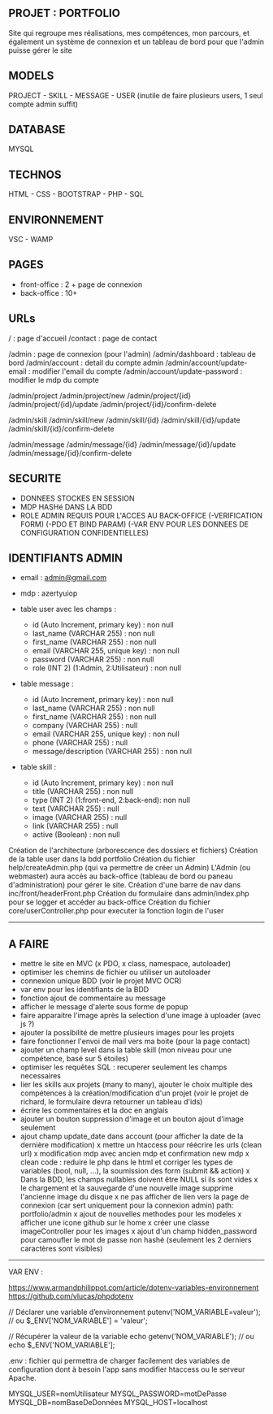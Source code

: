 ## PROJET : PORTFOLIO
Site qui regroupe mes réalisations, mes compétences, mon parcours, et également un système de connexion et un tableau de bord pour que l'admin puisse gérer le site

## MODELS
PROJECT - SKILL - MESSAGE - USER (inutile de faire plusieurs users, 1 seul compte admin suffit)

## DATABASE
MYSQL

## TECHNOS
HTML - CSS - BOOTSTRAP - PHP - SQL

## ENVIRONNEMENT
VSC - WAMP

## PAGES
- front-office : 2 + page de connexion
- back-office : 10+

## URLs

/                                   : page d'accueil
/contact                            : page de contact

/admin                              : page de connexion (pour l'admin)
/admin/dashboard                    : tableau de bord
/admin/account                      : detail du compte admin
/admin/account/update-email         : modifier l'email du compte
/admin/account/update-password      : modifier le mdp du compte

/admin/project
/admin/project/new
/admin/project/{id}
/admin/project/{id}/update
/admin/project/{id}/confirm-delete

/admin/skill
/admin/skill/new
/admin/skill/{id}
/admin/skill/{id}/update
/admin/skill/{id}/confirm-delete

/admin/message
/admin/message/{id}
/admin/message/{id}/update
/admin/message/{id}/confirm-delete

## SECURITE
- DONNEES STOCKES EN SESSION
- MDP HASHé DANS LA BDD
- ROLE ADMIN REQUIS POUR L'ACCES AU BACK-OFFICE
(-VERIFICATION FORM)
(-PDO ET BIND PARAM)
(-VAR ENV POUR LES DONNEES DE CONFIGURATION CONFIDENTIELLES)

## IDENTIFIANTS ADMIN
- email : admin@gmail.com
- mdp : azertyuiop

- table user avec les champs :
    - id (Auto Increment, primary key)      : non null
    - last_name (VARCHAR 255)               : non null
    - first_name (VARCHAR 255)              : non null
    - email (VARCHAR 255, unique key)       : non null
    - password (VARCHAR 255)                : non null
    - role (INT 2) (1:Admin, 2:Utilisateur) : non null

- table message :
    - id (Auto Increment, primary key)      : non null
    - last_name (VARCHAR 255)               : non null
    - first_name (VARCHAR 255)              : non null
    - company (VARCHAR 255)                 : null
    - email (VARCHAR 255, unique key)       : non null
    - phone (VARCHAR 255)                   : null
    - message/description (VARCHAR 255)     : non null

- table skill :
    - id (Auto Increment, primary key)      : non null
    - title (VARCHAR 255)                   : non null
    - type (INT 2) (1:front-end, 2:back-end): non null
    - text (VARCHAR 255)                    : null
    - image (VARCHAR 255)                   : null
    - link (VARCHAR 255)                    : null
    - active (Boolean)                      : non null

Création de l'architecture (arborescence des dossiers et fichiers)
Création de la table user dans la bdd portfolio
Création du fichier help/createAdmin.php (qui va permettre de créer un Admin)
L'Admin (ou webmaster) aura accès au back-office (tableau de bord ou paneau d'administration) pour gérer le site.
Création d'une barre de nav dans inc/front/headerFront.php
Création du formulaire dans admin/index.php pour se logger et accéder au back-office
Création du fichier core/userController.php pour executer la fonction login de l'user

____________________________________

## A FAIRE
- mettre le site en MVC (x PDO, x class, namespace, autoloader)
- optimiser les chemins de fichier ou utiliser un autoloader
- connexion unique BDD (voir le projet MVC OCR)
- var env pour les identifiants de la BDD
- fonction ajout de commentaire au message
- afficher le message d'alerte sous forme de popup
- faire apparaitre l'image après la selection d'une image à uploader (avec js ?)
- ajouter la possibilité de mettre plusieurs images pour les projets
- faire fonctionner l'envoi de mail vers ma boite (pour la page contact)
- ajouter un champ level dans la table skill (mon niveau pour une compétence, basé sur 5 étoiles)
- optimiser les requêtes SQL : recuperer seulement les champs necessaires
- lier les skills aux projets (many to many), ajouter le choix multiple des compétences à la création/modification d'un projet (voir le projet de richard, le formulaire devra retourner un tableau d'ids)
- écrire les commentaires et la doc en anglais
- ajouter un bouton suppression d'image et un bouton ajout d'image seulement
- ajout champ update_date dans account (pour afficher la date de la dernière modification)
x mettre un htaccess pour réécrire les urls (clean url)
x modification mdp avec ancien mdp et confirmation new mdp
x clean code : reduire le php dans le html et corriger les types de variables (bool, null, ...), la soumission des form (submit && action)
x Dans la BDD, les champs nullables doivent être NULL si ils sont vides
x le chargement et la sauvegarde d'une nouvelle image supprime l'ancienne image du disque
x ne pas afficher de lien vers la page de connexion (car sert uniquement pour la connexion admin) path: portfolio/admin
x ajout de nouvelles methodes pour les modeles
x afficher une icone github sur le home
x créer une classe imageController pour les images
x ajout d'un champ hidden_password pour camoufler le mot de passe non hashé (seulement les 2 derniers caractères sont visibles)

________________________________
VAR ENV :

https://www.armandphilippot.com/article/dotenv-variables-environnement
https://github.com/vlucas/phpdotenv


// Déclarer une variable d’environnement
putenv('NOM_VARIABLE=valeur');
// ou
$_ENV['NOM_VARIABLE'] = 'valeur';

// Récupérer la valeur de la variable
echo getenv('NOM_VARIABLE');
// ou
echo $_ENV['NOM_VARIABLE'];

.env : fichier qui permettra de charger facilement des variables de configuration dont à besoin l'app sans modifier htaccess ou le serveur Apache.

MYSQL_USER=nomUtilisateur
MYSQL_PASSWORD=motDePasse
MYSQL_DB=nomBaseDeDonnées
MYSQL_HOST=localhost